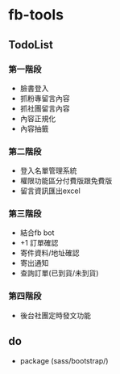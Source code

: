 # fb-tools
## TodoList

### 第一階段
* 臉書登入
* 抓粉專留言內容
* 抓社團留言內容
* 內容正規化
* 內容抽籤

### 第二階段
* 登入名單管理系統
* 權限功能區分付費版跟免費版
* 留言資訊匯出excel

### 第三階段
* 結合fb bot 
* +1 訂單確認
* 寄件資料/地址確認
* 寄出通知
* 查詢訂單(已到貨/未到貨)

### 第四階段 
* 後台社團定時發文功能

## do
* package (sass/bootstrap/)